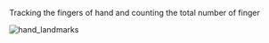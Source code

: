 Tracking the fingers of hand and counting the total number of finger




![hand_landmarks](https://user-images.githubusercontent.com/79041776/124078717-d8df5880-da65-11eb-88b4-11f7fb5e813a.png)

